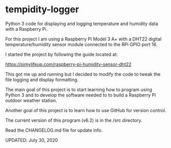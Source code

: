 # tempidity-logger

Python 3 code for displaying and logging temperature and humidity data with a Raspberry Pi.

For this project I am using a Raspberry Pi Model 3 A+ with a DHT22 digital 
temperature/humidity sensor module connected to the RPi GPIO port 16.

I started the project by following the guide located at:

https://pimylifeup.com/raspberry-pi-humidity-sensor-dht22

This got me up and running but I decided to modify the code to tweak the file logging and display formatting.

The main goal of this project is to start learning how to program using Python 3 and to develop
the software needed to to build a Raspberry Pi outdoor weather station.

Another goal of this project is to learn how to use GitHub for version control.

The current version of this program (v6.2) is in the /src directory.

Read the CHANGELOG.md file for update info.

UPDATED: July 30, 2020
